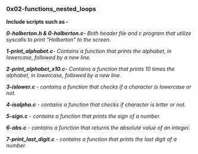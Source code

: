 ### 0x02-functions_nested_loops ###
**Include scripts such as -**

***0-holberton.h & 0-holberton.c**- Both header file and c program that utilize syscalls to print "Holberton" to the screen.*

***1-print_alphabet.c**- Contains a function that prints the alphabet, in lowercase, followed by a new line.*

***2-print_alphabet_x10.c**- Contains a function that prints 10 times the alphabet, in lowercase, followed by a new line.*

***3-islower.c** - contains a function that checks if a character is lowercase or not.*

***4-isalpha.c** - contains a function that checks if character is letter or not.*

***5-sign.c** - contains a function that prints the sign of a number.*

***6-abs.c** - contains a function that returns the absolute value of an integer.*

***7-print_last_digit.c** - contains a function that prints the last digit of a number.*
